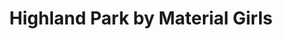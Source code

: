 ---
title: "Highland Park by Material Girls"
url: /ridgeland/highland-park-by-material-girls/
shop: clothes
---